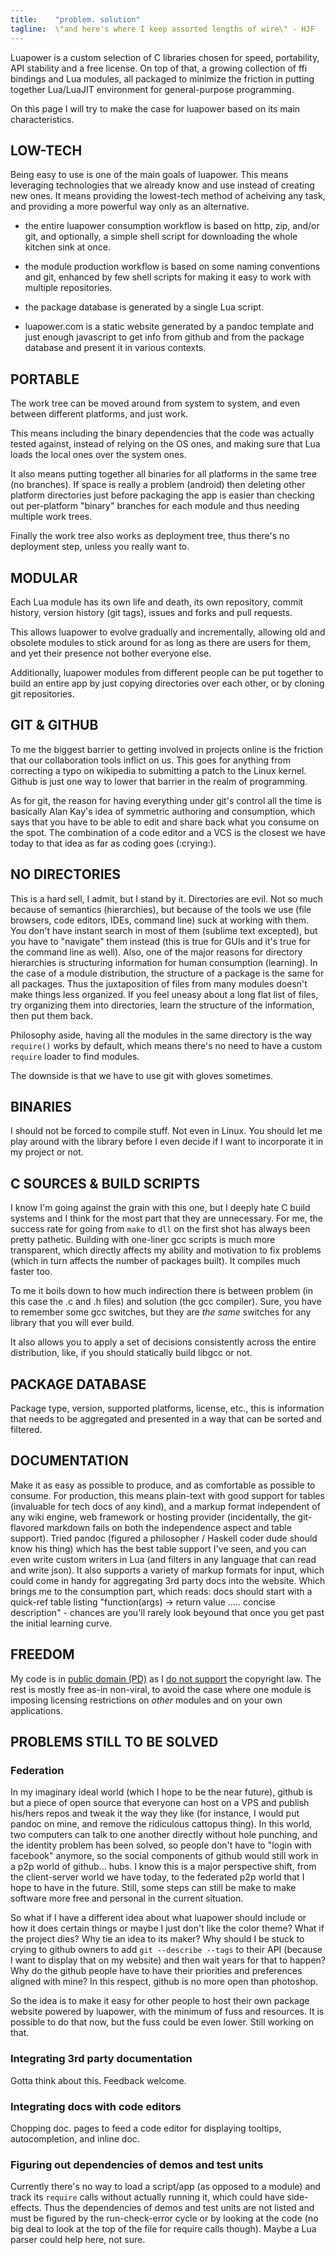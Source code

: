 ```yaml
---
title:    "problem. solution"
tagline:  \"and here's where I keep assorted lengths of wire\" - HJF
---
```


Luapower is a custom selection of C libraries chosen for speed, portability, API stability and a free license.
On top of that, a growing collection of ffi bindings and Lua modules, all packaged to minimize the friction
in putting together Lua/LuaJIT environment for general-purpose programming.

On this page I will try to make the case for luapower based on its main characteristics.

## LOW-TECH

Being easy to use is one of the main goals of luapower. This means leveraging technologies that we already
know and use instead of creating new ones. It means providing the lowest-tech method of acheiving any task,
and providing a more powerful way only as an alternative.

  * the entire luapower consumption workflow is based on http, zip, and/or git, and optionally,
  a simple shell script for downloading the whole kitchen sink at once.

  * the module production workflow is based on some naming conventions and git, enhanced by few shell
  scripts for making it easy to work with multiple repositories.

  * the package database is generated by a single Lua script.

  * luapower.com is a static website generated by a pandoc template and just enough javascript
  to get info from github and from the package database and present it in various contexts.

## PORTABLE

The work tree can be moved around from system to system, and even between different platforms, and just work.

This means including the binary dependencies that the code was actually tested against, instead of relying
on the OS ones, and making sure that Lua loads the local ones over the system ones.

It also means putting together all binaries for all platforms in the same tree (no branches).
If space is really a problem (android) then deleting other platform directories just before packaging
the app is easier than checking out per-platform "binary" branches for each module and thus needing multiple work trees.

Finally the work tree also works as deployment tree, thus there's no deployment step, unless you really want to.

## MODULAR

Each Lua module has its own life and death, its own repository, commit history, version history (git tags),
issues and forks and pull requests.

This allows luapower to evolve gradually and incrementally, allowing old and obsolete modules to stick around
for as long as there are users for them, and yet their presence not bother everyone else.

Additionally, luapower modules from different people can be put together to build an entire app by just copying
directories over each other, or by cloning git repositories.

## GIT & GITHUB

To me the biggest barrier to getting involved in projects online is the friction that our collaboration tools
inflict on us. This goes for anything from correcting a typo on wikipedia to submitting a patch to the Linux kernel.
Github is just one way to lower that barrier in the realm of programming.

As for git, the reason for having everything under git's control all the time is basically Alan Kay's idea of
symmetric authoring and consumption, which says that you have to be able to edit and share back what you
consume on the spot. The combination of a code editor and a VCS is the closest we have today to that idea
as far as coding goes (:crying:).

## NO DIRECTORIES

This is a hard sell, I admit, but I stand by it. Directories are evil. Not so much because of semantics (hierarchies),
but because of the tools we use (file browsers, code editors, IDEs, command line) suck at working with them.
You don't have instant search in most of them (sublime text excepted), but you have to "navigate" them instead (this
is true for GUIs and it's true for the command line as well).
Also, one of the major reasons for directory hierarchies is structuring information for human consumption (learning).
In the case of a module distribution, the structure of a package is the same for all packages. Thus the juxtaposition
of files from many modules doesn't make things less organized. If you feel uneasy about a long flat list of files,
try organizing them into directories, learn the structure of the information, then put them back.

Philosophy aside, having all the modules in the same directory is the way `require()` works by default, which
means there's no need to have a custom `require` loader to find modules.

The downside is that we have to use git with gloves sometimes.

## BINARIES

I should not be forced to compile stuff. Not even in Linux. You should let me play around with the library
before I even decide if I want to incorporate it in my project or not.

## C SOURCES & BUILD SCRIPTS

I know I'm going against the grain with this one, but I deeply hate C build systems and I think for
the most part that they are unnecessary. For me, the success rate for going from `make` to `dll` on the first
shot has always been pretty pathetic. Building with one-liner gcc scripts is much more transparent,
which directly affects my ability and motivation to fix problems (which in turn affects the number of packages built).
It compiles much faster too.

To me it boils down to how much indirection there is between problem (in this case the .c and .h files)
and solution (the gcc compiler). Sure, you have to remember some gcc switches, but they are _the same_ switches
for any library that you will ever build.

It also allows you to apply a set of decisions consistently across the entire distribution, like, if you should
statically build libgcc or not.

## PACKAGE DATABASE

Package type, version, supported platforms, license, etc., this is information that needs to be aggregated
and presented in a way that can be sorted and filtered.

## DOCUMENTATION

Make it as easy as possible to produce, and as comfortable as possible to consume.
For production, this means plain-text with good support for tables (invaluable for tech docs of any kind),
and a markup format independent of any wiki engine, web framework or hosting provider (incidentally,
the git-flavored markdown fails on both the independence aspect and table support).
Tried pandoc (figured a philosopher / Haskell coder dude should know his thing)
which has the best table support I've seen, and you can even write custom writers in Lua
(and filters in any language that can read and write json). It also supports a variety of markup formats for input,
which could come in handy for aggregating 3rd party docs into the website. Which brings me to the consumption part,
which reads: docs should start with a quick-ref table listing
"function(args) -> return value ..... concise description" - chances are you'll rarely look beyound that
once you get past the initial learning curve.

## FREEDOM

My code is in [public domain (PD)](http://unlicense.org/) as I [do not support][against ip] the copyright law.
The rest is mostly free as-in non-viral, to avoid the case where one module is imposing licensing
restrictions on _other_ modules and on your own applications.

## PROBLEMS STILL TO BE SOLVED

### Federation

In my imaginary ideal world (which I hope to be the near future), github is but a piece of open source that
everyone can host on a VPS and publish his/hers repos and tweak it the way they like (for instance, I would
put pandoc on mine, and remove the ridiculous cattopus thing). In this world, two computers can talk to
one another directly without hole punching, and the identity problem has been solved, so people don't have to
"login with facebook" anymore, so the social components of github would still work in a p2p world of github... hubs.
I know this is a major perspective shift, from the client-server world we have today, to the federated p2p
world that I hope to have in the future. Still, some steps can still be make to make software more free
and personal in the current situation.

So what if I have a different idea about what luapower should include or how it does certain things or maybe I just
don't like the color theme? What if the project dies? Why tie an idea to its maker?
Why should I be stuck to crying to github owners to add `git --describe --tags` to their API (because I want
to display that on my website) and then wait years for that to happen? Why do the github people have to have
their priorities and preferences aligned with mine? In this respect, github is no more open than photoshop.

So the idea is to make it easy for other people to host their own package website powered by luapower,
with the minimum of fuss and resources. It is possible to do that now, but the fuss could be even lower.
Still working on that.

### Integrating 3rd party documentation

Gotta think about this. Feedback welcome.

### Integrating docs with code editors

Chopping doc. pages to feed a code editor for displaying tooltips, autocompletion, and inline doc.

### Figuring out dependencies of demos and test units

Currently there's no way to load a script/app (as opposed to a module) and track its `require` calls without
actually running it, which could have side-effects. Thus the dependencies of demos and test units are not
listed and must be figured by the run-check-error cycle or by looking at the code (no big deal to look at the
top of the file for require calls though). Maybe a Lua parser could help here, not sure.


[against ip]:  http://mises.org/document/3582

